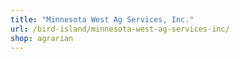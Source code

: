 ```yaml
---
title: "Minnesota West Ag Services, Inc."
url: /bird-island/minnesota-west-ag-services-inc/
shop: agrarian
---
```

